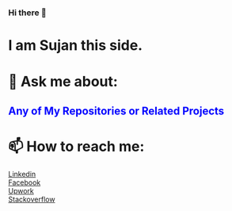 ### Hi there 👋
<h1>I am Sujan this side. </h1>
<h1>💬 Ask me about: </h1>
<h2 style="color:blue;">Any of My Repositories or Related Projects </h2>
<h1>📫 How to reach me:</h1>
<a href= 'https://www.linkedin.com/in/sujan-sharma-b965941a7/'>Linkedin  
<br><a href='https://www.facebook.com/Sujan.Sharma07'>Facebook
<br><a href='https://www.upwork.com/freelancers/~01e92b1f5bceb96b8a'>Upwork
<br><a href='https://stackoverflow.com/users/13851812/sujan-sharma'>Stackoverflow
    
    

<!--
**SujanSharma07/SujanSharma07** is a ✨ _special_ ✨ repository because its `README.md` (this file) appears on your GitHub profile.

Here are some ideas to get you started:

- 🔭 I’m currently working on ...
- 🌱 I’m currently learning ...
- 👯 I’m looking to collaborate on ...
- 🤔 I’m looking for help with ...
- 💬 Ask me about ...
- 📫 How to reach me: ...
- 😄 Pronouns: ...
- ⚡ Fun fact: ...
-->
